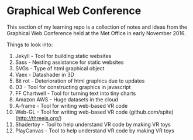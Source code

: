 Graphical Web Conference
========================

This section of my learning repo is a collection of notes and ideas from the Graphical Web Conference held at the Met Office in early November 2016.

Things to look into:
1. Jekyll - Tool for building static websites
2. Sass - Nesting assistance for static websites
3. SVGs - Type of html graphical object
4. Vaex - Datashader in 3D
5. Bit rot - Deterioration of html graphics due to updates
6. D3 - Tool for constructing graphics in javascript
7. FF Chartwell - Tool for turning text into tiny charts
8. Amazon AWS - Huge datasets in the cloud
9. A-frame - Tool for writing web-based VR code
10. Web-GL - Tool for writing web-based VR code (github.com/spite)(http://threejs.org/)
11. Shadertoy - Tool to help understand VR code by making VR toys
12. PlayCanvas - Tool to help understand VR code by making VR toys

